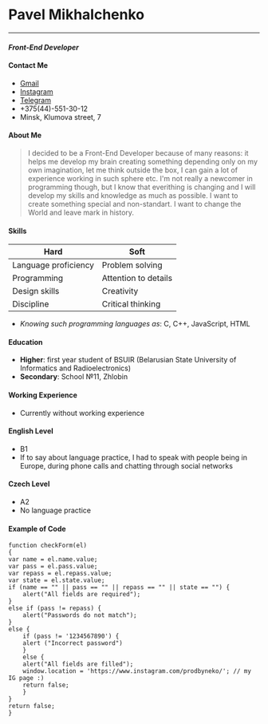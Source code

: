 # **Pavel Mikhalchenko**
___
#### _Front-End Developer_

#### **Contact Me**
- [Gmail](qazjr5646270@gmail.com)
- [Instagram](https://www.instagram.com/metroboomin_2.0/)
- [Telegram](https://t.me/pashamikhalchenko)
- +375(44)-551-30-12
- Minsk, Klumova street, 7

#### **About Me**
> I decided to be a Front-End Developer because of many reasons: it helps me develop my brain creating something depending only on my own imagination, let me think outside the box, I can gain a lot of experience working in such sphere etc. I'm not really a newcomer in programming  though, but I know that everithing is changing and I will develop my skills and knowledge as much as possible. I want to create something special and non-standart. I want to change the World and leave mark in history.

#### **Skills**

| Hard | Soft |
| ------ | ------ |
| Language proficiency |Problem solving  |
| Programming | Attention to details |
| Design skills | Creativity |
| Discipline | Critical thinking |

- *Knowing such programming languages as*:
     C, C++, JavaScript, HTML

#### **Education**

- __Higher__: first year student of BSUIR (Belarusian State University of Informatics and Radioelectronics)
- __Secondary__: School №11, Zhlobin

#### **Working Experience**
- Currently without working experience

#### **English Level**
- B1
- If to say about language practice, I had to speak with people being in Europe, during phone calls and chatting through social networks
#### **Czech Level**
- A2
- No language practice

#### **Example of Code**
```
function checkForm(el)
{
var name = el.name.value;
var pass = el.pass.value;
var repass = el.repass.value;
var state = el.state.value;
if (name == "" || pass == "" || repass == "" || state == "") {
    alert("All fields are required");
}
else if (pass != repass) {
    alert("Passwords do not match");
}
else { 
    if (pass != '1234567890') {
    alert ("Incorrect password")
    }
    else {
    alert("All fields are filled");
    window.location = 'https://www.instagram.com/prodbyneko/'; // my IG page :)
    return false;
    }
}
return false;
}
```